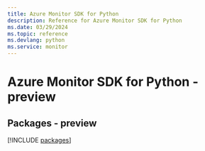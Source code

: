 ```yaml
---
title: Azure Monitor SDK for Python
description: Reference for Azure Monitor SDK for Python
ms.date: 03/29/2024
ms.topic: reference
ms.devlang: python
ms.service: monitor
---
```

# Azure Monitor SDK for Python - preview
## Packages - preview
[!INCLUDE [packages](monitor-index.md)]